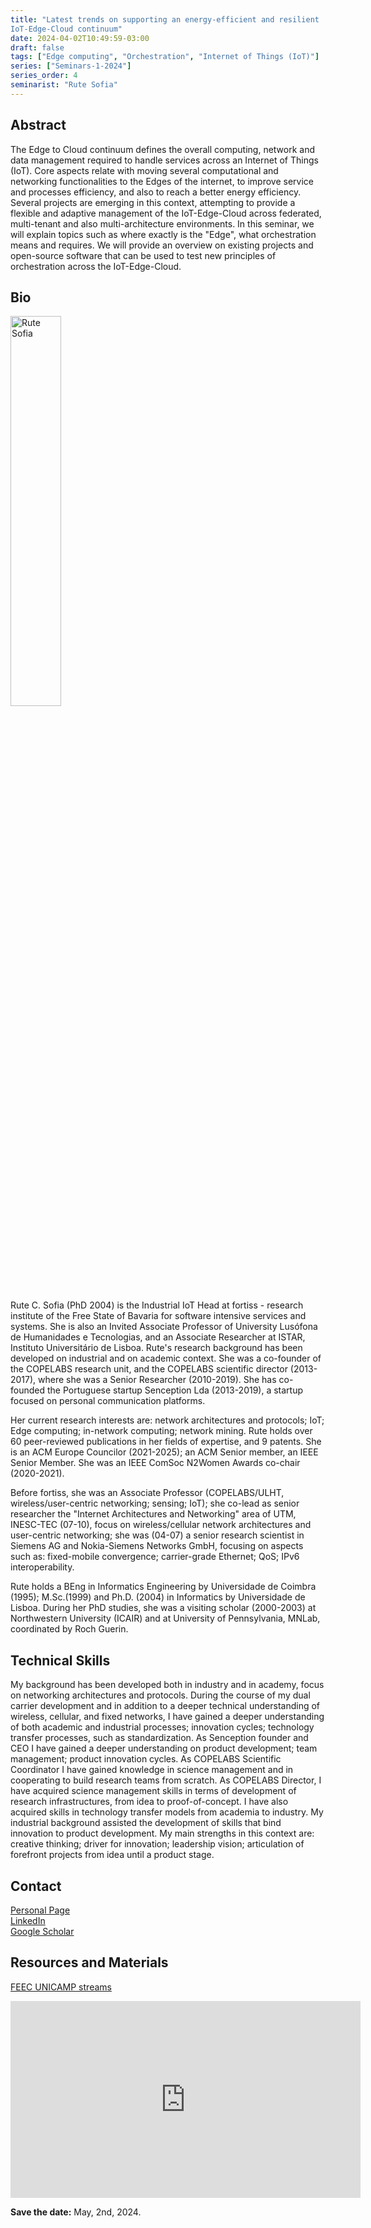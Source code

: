 ```yaml
---
title: "Latest trends on supporting an energy-efficient and resilient
IoT-Edge-Cloud continuum"
date: 2024-04-02T10:49:59-03:00
draft: false
tags: ["Edge computing", "Orchestration", "Internet of Things (IoT)"]
series: ["Seminars-1-2024"]
series_order: 4
seminarist: "Rute Sofia"
---
```


## Abstract

The Edge to Cloud continuum defines the overall computing, network and data management required to handle services across an Internet of Things (IoT). Core aspects relate with moving several computational and networking functionalities to the Edges of the internet, to improve service and processes efficiency, and also to reach a better energy efficiency. Several projects are emerging in this context, attempting to provide a flexible and adaptive management of the IoT-Edge-Cloud across federated, multi-tenant and also multi-architecture environments. In this seminar, we will explain topics such as where exactly is the "Edge", what orchestration means and requires. We will provide an overview on existing projects and open-source software that can be used to test new principles of orchestration across the IoT-Edge-Cloud.

## Bio

<img alt="Rute Sofia" src="/seminars/seminars-1-2024/4/rute_sofia.png" style="width: 40%; height: 160x;">

Rute C. Sofia (PhD 2004) is the Industrial IoT Head at fortiss - research institute of the Free State of Bavaria for software intensive services and systems. She is also an Invited Associate Professor of University Lusófona de Humanidades e Tecnologias,  and an Associate Researcher at ISTAR, Instituto Universitário de Lisboa. Rute's research background has been developed on industrial and on academic context. She was a co-founder of the COPELABS research unit, and the COPELABS scientific director (2013-2017), where she was a Senior Researcher (2010-2019).  She has co-founded the Portuguese startup Senception Lda (2013-2019), a startup focused on personal communication platforms.

Her current research interests are: network architectures and protocols; IoT; Edge computing; in-network computing; network mining. Rute holds over 60 peer-reviewed publications in her fields of expertise, and 9 patents. She is an ACM Europe Councilor (2021-2025); an ACM Senior member, an IEEE Senior Member. She was an IEEE ComSoc N2Women Awards co-chair (2020-2021).

Before fortiss, she was an Associate Professor (COPELABS/ULHT, wireless/user-centric networking; sensing; IoT); she co-lead as senior researcher the "Internet Architectures and Networking" area of UTM, INESC-TEC (07-10), focus on wireless/cellular network architectures and user-centric networking; she was (04-07) a senior research scientist in Siemens AG and Nokia-Siemens Networks GmbH, focusing on aspects such as: fixed-mobile convergence; carrier-grade Ethernet; QoS; IPv6 interoperability.

Rute holds a BEng in Informatics Engineering by Universidade de Coimbra (1995); M.Sc.(1999) and Ph.D. (2004) in Informatics by Universidade de Lisboa. During her PhD studies, she was a visiting scholar (2000-2003) at Northwestern University (ICAIR) and at University of Pennsylvania, MNLab, coordinated by Roch Guerin.


## Technical Skills
My background has been developed both in industry and in academy, focus on networking architectures and protocols. During the course of my dual carrier development and in addition to a deeper technical understanding of wireless, cellular, and fixed networks, I have gained a deeper understanding of both academic and industrial processes; innovation cycles; technology transfer processes, such as standardization. As Senception founder and CEO I have gained a deeper understanding on product development; team management; product innovation cycles. As COPELABS Scientific Coordinator I have gained knowledge in science management and in cooperating to build research teams from scratch. As COPELABS Director, I have acquired science management skills in terms of development of research infrastructures, from idea to proof-of-concept. I have also acquired skills in technology transfer models from academia to industry. My industrial background assisted the development of skills that bind innovation to product development. My main strengths in this context are: creative thinking; driver for innovation; leadership vision; articulation of forefront projects from idea until a product stage.


## Contact
[Personal Page](https://www.rutesofia.com/about) \
[LinkedIn](https://www.linkedin.com/in/rutesofia/?originalSubdomain=de) \
[Google Scholar](https://scholar.google.com/citations?user=_tCANFgAAAAJ&hl=pt-BR&oi=ao)



## Resources and Materials

[FEEC UNICAMP streams](https://www.youtube.com/@feec-unicamp/streams)

<iframe width="560" height="315" src="https://www.youtube.com/embed/c1vPfoI5Q-k" title="YouTube video player" frameborder="0" allow="accelerometer; autoplay; clipboard-write; encrypted-media; gyroscope; picture-in-picture; web-share" allowfullscreen></iframe>

**Save the date:** May, 2nd, 2024.
